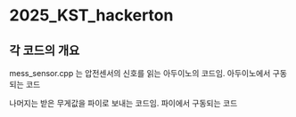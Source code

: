# 2025_KST_hackerton
## 각 코드의 개요
mess_sensor.cpp 는 압전센서의 신호를 읽는 아두이노의 코드임. 아두이노에서 구동되는 코드

나머지는 받은 무게값을 파이로 보내는 코드임. 파이에서 구동되는 코드
